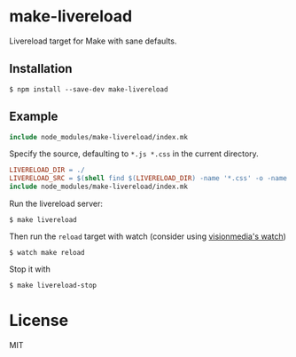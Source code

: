 
# make-livereload

  Livereload target for Make with sane defaults.


## Installation

```
$ npm install --save-dev make-livereload
```

## Example

```Makefile
include node_modules/make-livereload/index.mk
```

Specify the source, defaulting to `*.js *.css` in the current directory.

```Makefile
LIVERELOAD_DIR = ./
LIVERELOAD_SRC = $(shell find $(LIVERELOAD_DIR) -name '*.css' -o -name '*.js')
include node_modules/make-livereload/index.mk
```

Run the livereload server:

    $ make livereload

Then run the `reload` target with watch (consider using [visionmedia's
watch](https://github.com/visionmedia/watch))

    $ watch make reload

Stop it with

    $ make livereload-stop

# License

  MIT
